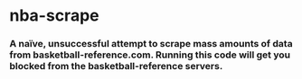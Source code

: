 # nba-scrape
### A naïve, unsuccessful attempt to scrape mass amounts of data from basketball-reference.com. Running this code will get you blocked from the basketball-reference servers.
